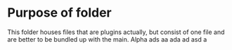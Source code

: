 # Purpose of folder

This folder houses files that are plugins actually, but consist of one file and
are better to be bundled up with the main. Alpha ads aa ada ad asd a
